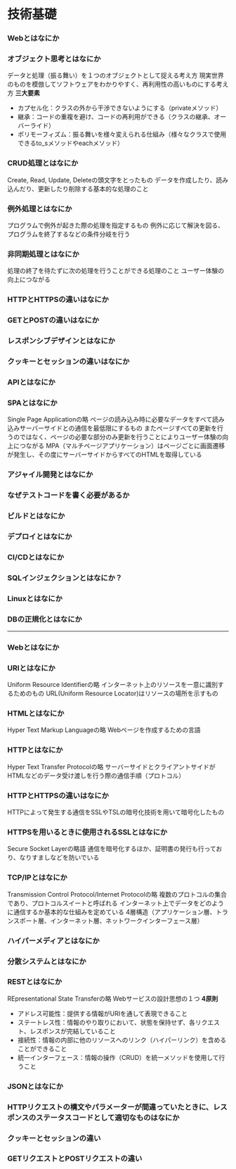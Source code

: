 # 技術基礎
### Webとはなにか

### オブジェクト思考とはなにか
データと処理（振る舞い）を１つのオブジェクトとして捉える考え方
現実世界のものを模倣してソフトウェアをわかりやすく、再利用性の高いものにする考え方
**三大要素**
- カプセル化：クラスの外から干渉できないようにする（privateメソッド）
- 継承：コードの重複を避け、コードの再利用ができる（クラスの継承、オーバーライド）
- ポリモーフィズム：振る舞いを様々変えられる仕組み（様々なクラスで使用できるto_sメソッドやeachメソッド）

### CRUD処理とはなにか
Create, Read, Update, Deleteの頭文字をとったもの
データを作成したり、読み込んだり、更新したり削除する基本的な処理のこと

### 例外処理とはなにか
プログラムで例外が起きた際の処理を指定するもの
例外に応じて解決を図る、プログラムを終了するなどの条件分岐を行う

### 非同期処理とはなにか
処理の終了を待たずに次の処理を行うことができる処理のこと
ユーザー体験の向上につながる

### HTTPとHTTPSの違いはなにか

### GETとPOSTの違いはなにか

### レスポンシブデザインとはなにか

### クッキーとセッションの違いはなにか

### APIとはなにか

### SPAとはなにか
Single Page Applicationの略
ページの読み込み時に必要なデータをすべて読み込みサーバーサイドとの通信を最低限にするもの
またページすべての更新を行うのではなく、ページの必要な部分のみ更新を行うことによりユーザー体験の向上につながる
MPA（マルチページアプリケーション）はページごとに画面遷移が発生し、その度にサーバーサイドからすべてのHTMLを取得している

### アジャイル開発とはなにか

### なぜテストコードを書く必要があるか

### ビルドとはなにか

### デプロイとはなにか

### CI/CDとはなにか

### SQLインジェクションとはなにか？

### Linuxとはなにか

### DBの正規化とはなにか

---
### Webとはなにか

### URIとはなにか
Uniform Resource Identifierの略
インターネット上のリソースを一意に識別するためのもの
URL(Uniform Resource Locator)はリソースの場所を示すもの

### HTMLとはなにか
Hyper Text Markup Languageの略
Webページを作成するための言語

### HTTPとはなにか
Hyper Text Transfer Protocolの略
サーバーサイドとクライアントサイドがHTMLなどのデータ受け渡しを行う際の通信手順（プロトコル）

### HTTPとHTTPSの違いはなにか
HTTPによって発生する通信をSSLやTSLの暗号化技術を用いて暗号化したもの

### HTTPSを用いるときに使用されるSSLとはなにか
Secure Socket Layerの略語
通信を暗号化するほか、証明書の発行も行っており、なりすましなどを防いでいる

### TCP/IPとはなにか
Transmission Control Protocol/Internet Protocolの略
複数のプロトコルの集合であり、プロトコルスイートと呼ばれる
インターネット上でデータをどのように通信するか基本的な仕組みを定めている
4層構造（アプリケーション層、トランスポート層、インターネット層、ネットワークインターフェース層）

### ハイパーメディアとはなにか

### 分散システムとはなにか

### RESTとはなにか
REpresentational State Transferの略
Webサービスの設計思想の１つ
**4原則**
- アドレス可能性：提供する情報がURIを通して表現できること
- ステートレス性：情報のやり取りにおいて、状態を保持せず、各リクエスト、レスポンスが完結していること
- 接続性：情報の内部に他のリソースへのリンク（ハイパーリンク）を含めることができること
- 統一インターフェース：情報の操作（CRUD）を統一メソッドを使用して行うこと


### JSONとはなにか

### HTTPリクエストの構文やパラメーターが間違っていたときに、レスポンスのステータスコードとして適切なものはなにか

### クッキーとセッションの違い

### GETリクエストとPOSTリクエストの違い